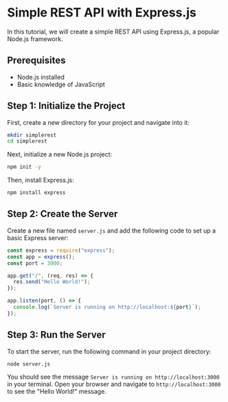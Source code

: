 # Simple REST API with Express.js

In this tutorial, we will create a simple REST API using Express.js, a popular Node.js framework.

## Prerequisites

- Node.js installed
- Basic knowledge of JavaScript

## Step 1: Initialize the Project

First, create a new directory for your project and navigate into it:

```bash
mkdir simplerest
cd simplerest
```

Next, initialize a new Node.js project:

```bash
npm init -y
```

Then, install Express.js:

```bash
npm install express
```

## Step 2: Create the Server

Create a new file named `server.js` and add the following code to set up a basic Express server:

```javascript
const express = require("express");
const app = express();
const port = 3000;

app.get("/", (req, res) => {
  res.send("Hello World!");
});

app.listen(port, () => {
  console.log(`Server is running on http://localhost:${port}`);
});
```

## Step 3: Run the Server

To start the server, run the following command in your project directory:

```bash
node server.js
```

You should see the message `Server is running on http://localhost:3000` in your terminal. Open your browser and navigate to `http://localhost:3000` to see the "Hello World!" message.
